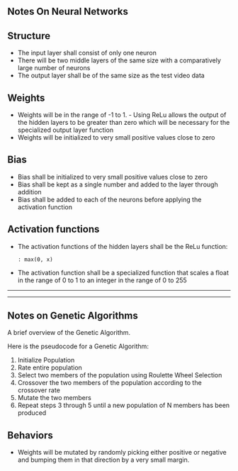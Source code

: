 Notes On Neural Networks
------------------------

Structure
---------------
- The input layer shall consist of only one neuron
- There will be two middle layers of the same size with a comparatively large number of
  neurons
- The output layer shall be of the same size as the test video data

Weights
-------

- Weights will be in the range of -1 to 1.
         - Using ReLu allows the output of the hidden layers to be greater than zero
           which will be necessary for the specialized output layer function
- Weights will be initialized to very small positive values close to zero

Bias
----

- Bias shall be initialized to very small positive values close to zero
- Bias shall be kept as a single number and added to the layer through addition
- Bias shall be added to each of the neurons before applying the activation function

Activation functions
--------------------

- The activation functions of the hidden layers shall be the ReLu function:
      
      : max(0, x)

- The activation function shall be a specialized function that scales a float in the range of 0 to 1 to an integer in the range of 0 to 255

---------------------------------------------------------------------------------------

---------------------------------------------------------------------------------------

Notes on Genetic Algorithms
---------------------------

A brief overview of the Genetic Algorithm.

Here is the pseudocode for a Genetic Algorithm:

1. Initialize Population
2. Rate entire population
3. Select two members of the population using Roulette Wheel Selection
4. Crossover the two members of the population according to the crossover rate
5. Mutate the two members
6. Repeat steps 3 through 5 until a new population of N members has been produced

Behaviors
---------

- Weights will be mutated by randomly picking either positive or negative and
  bumping them in that direction by a very small margin.
